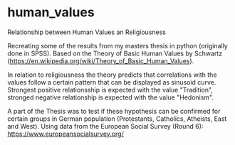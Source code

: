 # human_values
Relationship between Human Values an Religiousness


Recreating some of the results from my masters thesis in python (originally done in SPSS).
Based on the Theory of Basic Human Values by Schwartz (https://en.wikipedia.org/wiki/Theory_of_Basic_Human_Values).

In relation to religiousness the theory predicts that correlations with the values follow a certain pattern that can be displayed as sinusoid curve. Strongest positive relationsship is expected with the value "Tradition", stronged negative relationship is expected with the value "Hedonism".

A part of the Thesis was to test if these hypothesis can be confirmed for certain groups in German population (Protestants, Catholics, Atheists, East and West).
Using data from the European Social Survey (Round 6): https://www.europeansocialsurvey.org/
